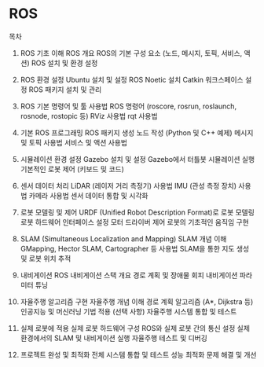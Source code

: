 # ROS
 목차
1. ROS 기초 이해
    ROS 개요
    ROS의 기본 구성 요소 (노드, 메시지, 토픽, 서비스, 액션)
    ROS 설치 및 환경 설정
2. ROS 환경 설정
    Ubuntu 설치 및 설정
    ROS Noetic 설치
    Catkin 워크스페이스 설정
    ROS 패키지 설치 및 관리

3. ROS 기본 명령어 및 툴 사용법
    ROS 명령어 (roscore, rosrun, roslaunch, rosnode, rostopic 등)
    RViz 사용법
    rqt 사용법

4. 기본 ROS 프로그래밍
    ROS 패키지 생성
    노드 작성 (Python 및 C++ 예제)
    메시지 및 토픽 사용법
    서비스 및 액션 사용법

5. 시뮬레이션 환경 설정
    Gazebo 설치 및 설정
    Gazebo에서 터틀봇 시뮬레이션 실행
    기본적인 로봇 제어 (키보드 및 코드)

6. 센서 데이터 처리
    LiDAR (레이저 거리 측정기) 사용법
    IMU (관성 측정 장치) 사용법
    카메라 사용법
    센서 데이터 통합 및 시각화

7. 로봇 모델링 및 제어
    URDF (Unified Robot Description Format)로 로봇 모델링
    로봇 하드웨어 인터페이스 설정
    모터 드라이버 제어
    로봇의 기초적인 움직임 구현

8. SLAM (Simultaneous Localization and Mapping)
    SLAM 개념 이해
    GMapping, Hector SLAM, Cartographer 등 사용법
    SLAM을 통한 지도 생성 및 로봇 위치 추적

9. 내비게이션
    ROS 내비게이션 스택 개요
    경로 계획 및 장애물 회피
    내비게이션 파라미터 튜닝

10. 자율주행 알고리즘 구현
    자율주행 개념 이해
    경로 계획 알고리즘 (A*, Dijkstra 등)
    인공지능 및 머신러닝 기법 적용 (선택 사항)
    자율주행 시스템 통합 및 테스트

11. 실제 로봇에 적용
    실제 로봇 하드웨어 구성
    ROS와 실제 로봇 간의 통신 설정
    실제 환경에서의 SLAM 및 내비게이션 실행
    자율주행 테스트 및 디버깅

12. 프로젝트 완성 및 최적화
    전체 시스템 통합 및 테스트
    성능 최적화
    문제 해결 및 개선
